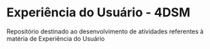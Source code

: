 # Experiência do Usuário - 4DSM
Repositório destinado ao desenvolvimento de atividades referentes à matéria de Experiência do Usuário
